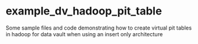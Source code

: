 # example_dv_hadoop_pit_table
Some sample files and code demonstrating how to create virtual pit tables in hadoop for data vault when using an insert only architecture
